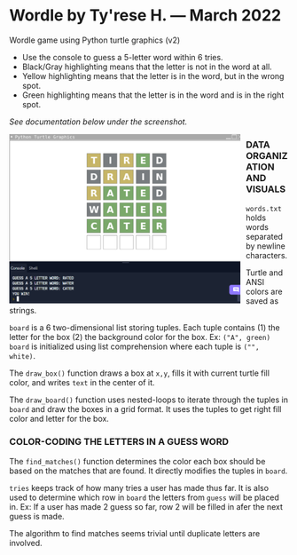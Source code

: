 # Wordle by Ty'rese H. — March 2022

Wordle game using Python turtle graphics (v2)

* Use the console to guess a 5-letter word within 6 tries.
* Black/Gray highlighting means that the letter is not in the word at all.
* Yellow highlighting means that the letter is in the word, but in the wrong spot.
* Green highlighting means that the letter is in the word and is in the right spot.

_See documentation below under the screenshot._

<img src="screen.png"
     alt="screenshot"
     style="float: left; margin-right: 10px;" 
     width="417" 
     height="305"/>
     

### DATA ORGANIZATION AND VISUALS
```words.txt``` holds words separated by newline characters.

Turtle and ANSI colors are saved as strings.

```board``` is a 6 two-dimensional list storing tuples. 
Each tuple contains (1) the letter for the box (2) the background color for the box.
     Ex: ```("A", green)```
```board``` is initialized using list comprehension where each tuple is ```("", white)```.

The ```draw_box()``` function draws a box at ```x,y```, fills it with current turtle fill color, and writes ```text``` in the center of it.

The ```draw_board()``` function uses nested-loops to iterate through the tuples in ```board``` and draw the boxes in a grid format.
It uses the tuples to get right fill color and letter for the box. 


### COLOR-CODING THE LETTERS IN A GUESS WORD
The ```find_matches()``` function determines the color each box should be based on the matches that are found.
It directly modifies the tuples in ```board```.

```tries``` keeps track of how many tries a user has made thus far.
It is also used to determine which row in ```board``` the letters from ```guess``` will be placed in.
     Ex: If a user has made 2 guess so far, row 2 will be filled in afer the next guess is made.

The algorithm to find matches seems trivial until duplicate letters are involved.

